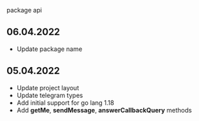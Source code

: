 package api

## 06.04.2022
- Update package name

## 05.04.2022 
- Update project layout
- Update telegram types
- Add initial support for go lang 1.18
- Add **getMe**, **sendMessage**, **answerCallbackQuery** methods  